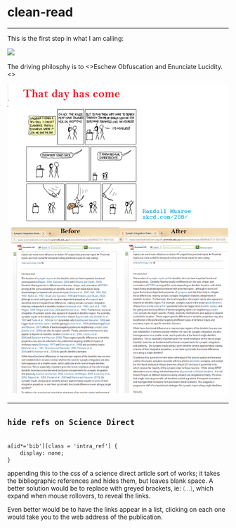 # clean-read
---

This is the first step in what I am calling:

![](https://cdn.meme.am/instances/500x/71482294.jpg)

The driving philosphy is to <>Eschew Obfuscation and Enunciate Lucidity.<>

![](Concept.png)


---

## `hide refs on Science Direct`

```{.CSS}

a[id*='bib'][class = 'intra_ref'] {
    display: none;
}
```

appending this to the css of a science direct article sort of works; 
it takes the bibliographic references and hides them, but leaves blank space. 
A better solution would be to replace with greyed brackets, ie: 
<span style="color: grey">(...)</span>, which expand when mouse rollovers, to reveal the
links.

Even better would be to have the links appear in a list, clicking on each one
would take you to the web address of the publication.
